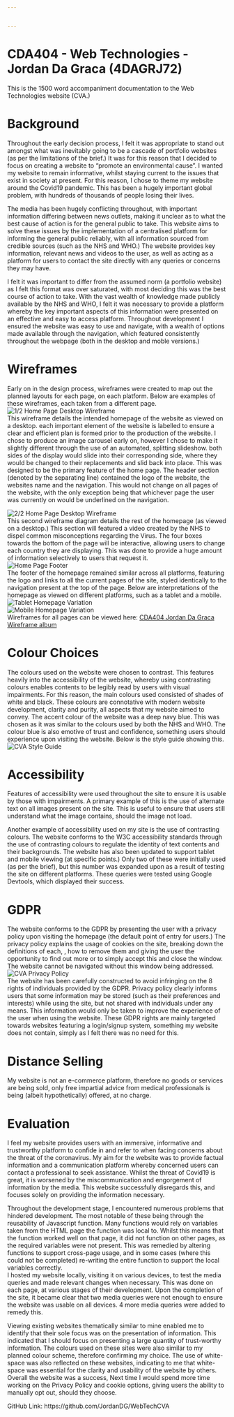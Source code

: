 ```yaml
---


---
```


<h1 id="cda404---web-technologies---jordan-da-graca-4dagrj72">CDA404 - Web Technologies - Jordan Da Graca (4DAGRJ72)</h1>
<p>This is the 1500 word accompaniment documentation to the Web Technologies website (CVA.)</p>
<h1 id="background">Background</h1>
<p>Throughout the early decision process, I felt it was appropriate to stand out amongst what was inevitably going to be a cascade of portfolio websites (as per the limitations of the brief.) It was for this reason that I decided to focus on creating a website to “promote an environmental cause”. I wanted my website to remain informative, whilst staying current to the issues that exist in society at present. For this reason, I chose to theme my website around the Covid19 pandemic. This has been a hugely important global problem, with hundreds of thousands of people losing their lives.</p>
<p>The media has been hugely conflicting throughout, with important information differing between news outlets, making it unclear as to what the best cause of action is for the general public to take. This website aims to solve these issues by the implementation of a centralised platform for informing the general public reliably, with all information sourced from credible sources (such as the NHS and WHO.) The website provides key information, relevant news and videos to the user, as well as acting as a platform for users to contact the site directly with any queries or concerns they may have.</p>
<p>I felt it was important to differ from the assumed norm (a portfolio website) as I felt this format was over saturated, with most deciding this was the best course of action to take. With the vast wealth of knowledge made publicly available by the NHS and WHO, I felt it was necessary to provide a platform whereby the key important aspects of this information were presented on an effective and easy to access platform. Throughout development I ensured the website was easy to use and navigate, with a wealth of options made available through the navigation, which featured consistently throughout the webpage (both in the desktop and moble versions.)</p>
<h1 id="wireframes">Wireframes</h1>
<p>Early on in the design process, wireframes were created to map out the planned layouts for each page, on each platform. Below are examples of these wireframes, each taken from a different page.<br>
<img src="https://i.imgur.com/c7W6cti.png" alt="1/2 Home Page Desktop Wireframe"><br>
This wireframe details the intended homepage of the website as viewed on a desktop. each important element of the website is labelled to ensure a clear and efficient plan is formed prior to the production of the website. I chose to produce an image carousel early on, however I chose to make it slightly different through the use of an automated, splitting slideshow. both sides of the display would slide into their corresponding side, where they would be changed to their replacements and slid back into place. This was designed to be the primary feature of the home page. The header section (denoted by the separating line) contained the logo of the website, the websites name and the navigation. This would not change on all pages of the website, with the only exception being that whichever page the user was currently on would be underlined on the navigation.</p>
<p><img src="https://i.imgur.com/QoxeY6j.png" alt="2/2 Home Page Desktop Wireframe"><br>
This second wireframe diagram details the rest of the homepage (as viewed on a desktop.) This section will featured a video created by the NHS to dispel common misconceptions regarding the Virus. The four boxes towards the bottom of the page will be interactive, allowing users to change each country they are displaying. This was done to provide a huge amount of information selectively to users that request it.<br>
<img src="https://i.imgur.com/V2csxZm.png" alt="Home Page Footer"><br>
The footer of the homepage remained similar across all platforms, featuring the logo and links to all the current pages of the site, styled identically to the navigation present at the top of the page. Below are interpretations of the homepage as viewed on different platforms, such as a tablet and a mobile.<br>
<img src="https://i.imgur.com/8xT62oV.png" alt="Tablet Homepage Variation"><br>
<img src="https://i.imgur.com/hOlAAxA.png" alt="Mobile Homepage Variation"><br>
Wireframes for all pages can be viewed here: <a href="https://imgur.com/a/hTeCfyC">CDA404 Jordan Da Graca Wireframe album</a></p>
<h1 id="colour-choices">Colour Choices</h1>
<p>The colours used on the website were chosen to contrast. This features heavily into the accessibility of the website, whereby using contrasting colours enables contents to be legibly read by users with visual impairments. For this reason, the main colours used consisted of shades of white and black. These colours are connotative with modern website development, clarity and purity, all aspects that my website aimed to convey. The accent colour of the website was a deep navy blue. This was chosen as it was similar to the colours used by both the NHS and WHO. The colour blue is also emotive of trust and confidence, something users should experience upon visiting the website. Below is the style guide showing this.<br>
<img src="https://i.imgur.com/JxXJAnv.png" alt="CVA Style Guide"></p>
<h1 id="accessibility">Accessibility</h1>
<p>Features of accessibility were used throughout the site to ensure it is usable by those with impairments. A primary example of this is the use of alternate text on all images present on the site. This is useful to ensure that users still understand what the image contains, should the image not load.</p>
<p>Another example of accessibility used on my site is the use of contrasting colours. The website conforms to the W3C accessibility standards through the use of contrasting colours to regulate the identity of text contents and their backgrounds. The website has also been updated to support tablet and mobile viewing (at specific points.) Only two of these were initially used (as per the brief), but this number was expanded upon as a result of testing the site on different platforms. These queries were tested using Google Devtools, which displayed their success.</p>
<h1 id="gdpr">GDPR</h1>
<p>The website conforms to the GDPR by presenting the user with a privacy policy upon visiting the homepage (the default point of entry for users.) The privacy policy explains the usage of cookies on the site, breaking down the definitions of each, , how to remove them and giving the user the opportunity to find out more or to simply accept this and close the window. The website cannot be navigated without this window being addressed.  <img src="https://i.imgur.com/TRFSwyx.png" alt="CVA Privacy Policy"><br>
The website has been carefully constructed to avoid infringing on the 8 rights of individuals provided by the GDPR. Privacy policy clearly informs users that some information may be stored (such as their preferences and interests) while using the site, but not shared with individuals under any means. This information would only be taken to improve the experience of the user when using the website. These GDPR rights are mainly targeted towards websites featuring a login/signup system, something my website does not contain, simply as I felt there was no need for this.</p>
<h1 id="distance-selling">Distance Selling</h1>
<p>My website is not an e-commerce platform, therefore no goods or services are being sold, only free impartial advice from medical professionals is being (albeit hypothetically) offered, at no charge.</p>
<h1 id="evaluation">Evaluation</h1>
<p>I feel my website provides users with an immersive, informative and trustworthy platform to confide in and refer to when facing concerns about the threat of the coronavirus. My aim for the website was to provide factual information and a communication platform whereby concerned users can contact a professional to seek assistance. Whilst the threat of Covid19 is great, it is worsened by the miscommunication and engorgement of information by the media. This website successfully disregards this, and focuses solely on providing the information necessary.</p>
<p>Throughout the development stage, I encountered numerous problems that hindered development. The most notable of these being through the reusability of Javascript function. Many functions would rely on variables taken from the HTML page the function was local to. Whilst this means that the function worked well on that page, it did not function on other pages, as the required variables were not present. This was remedied by altering functions to support cross-page usage, and in some cases (where this could not be completed) re-writing the entire function to support the local variables correctly.<br>
I hosted my website locally, visiting it on various devices, to test the media queries and made relevant changes when necessary. This was done on each page, at various stages of their development. Upon the completion of the site, it became clear that two media queries were not enough to ensure the website was usable on all devices. 4 more media queries were added to remedy this.</p>
<p>Viewing existing websites thematically similar to mine enabled me to identify that their sole focus was on the presentation of information. This indicated that I should focus on presenting a large quantity of trust-worthy information. The colours used on these sites were also similar to my planned colour scheme, therefore confirming my choice. The use of white-space was also reflected on these websites, indicating to me that white-space was essential for the clarity and usability of the website by others. Overall the website was a success, Next time I would spend more time working on the Privacy Policy and cookie options, giving users the ability to manually opt out, should they choose.</p>
<p>GitHub Link: https://github.com/JordanDG/WebTechCVA</p>

